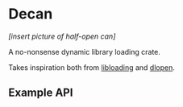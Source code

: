 # Decan

*[insert picture of half-open can]*

A no-nonsense dynamic library loading crate. 

Takes inspiration both from [libloading](https://github.com/nagisa/rust_libloading/)
and [dlopen](https://github.com/szymonwieloch/rust-dlopen).

## Example API
```rs
```
